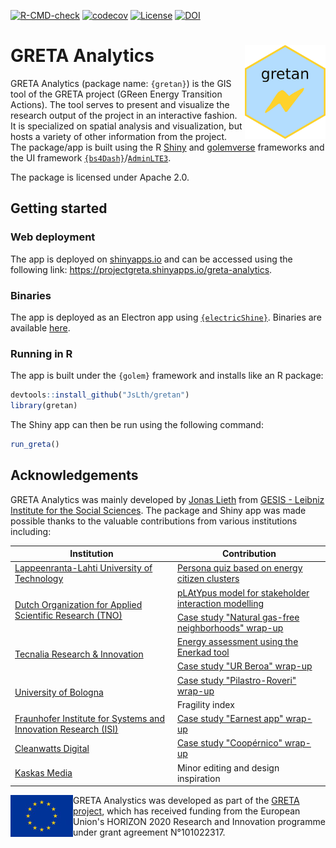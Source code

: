 <!-- badges: start -->

[![R-CMD-check](https://github.com/JsLth/gretan/actions/workflows/R-CMD-check.yaml/badge.svg)](https://github.com/JsLth/gretan/actions/workflows/R-CMD-check.yaml) [![codecov](https://codecov.io/gh/JsLth/gretan/graph/badge.svg?token=0J1PYCDSPS)](https://codecov.io/gh/JsLth/gretan) [![License](https://img.shields.io/badge/License-Apache_2.0-blue.svg)](https://opensource.org/licenses/Apache-2.0) [![DOI](https://zenodo.org/badge/DOI/10.5281/zenodo.10214281.svg)](https://doi.org/10.5281/zenodo.10214281)


<!-- badges: end -->



# GRETA Analytics <a href="https://zenodo.org/communities/greta/"><img align="right" height="150" src="man/figures/logo.png"></a>

GRETA Analytics (package name: `{gretan}`) is the GIS tool of the GRETA project (GReen Energy Transition Actions). The tool serves to present and visualize the research output of the project in an interactive fashion. It is specialized on spatial analysis and visualization, but hosts a variety of other information from the project. The package/app is built using the R [Shiny](https://github.com/rstudio/shiny) and [golemverse](https://golemverse.org/) frameworks and the UI framework [`{bs4Dash}`](https://rinterface.github.io/bs4Dash/)/[`AdminLTE3`](https://github.com/ColorlibHQ/AdminLTE).

The package is licensed under Apache 2.0.

## Getting started

### Web deployment

The app is deployed on [shinyapps.io](shinyapps.io) and can be accessed using the following link: https://projectgreta.shinyapps.io/greta-analytics.

### Binaries

The app is deployed as an Electron app using [`{electricShine}`](https://github.com/chasemc/electricShine). Binaries are available [here](https://github.com/JsLth/gretan/releases).

### Running in R

The app is built under the `{golem}` framework and installs like an R package:

```r
devtools::install_github("JsLth/gretan")
library(gretan)
```

The Shiny app can then be run using the following command:

```r
run_greta()
```

## Acknowledgements

GRETA Analytics was mainly developed by [Jonas Lieth](mailto:jonas.lieth@gesis.org) from [GESIS - Leibniz Institute for the Social Sciences](https://www.gesis.org/en/). The package and Shiny app was made possible thanks to the valuable contributions from various institutions including:

<table>
<thead>
  <tr>
    <th>Institution</th>
    <th>Contribution</th>
  </tr>
</thead>
<tbody>
  <tr>
    <td><a href="https://www.lut.fi/en">Lappeenranta-Lahti University of Technology</a><br></td>
    <td><a href="https://projectgreta.eu/wp-content/uploads/2023/09/GRETA_D2.4_Energy-citizen-empowerment-through-energy-data-interactions.pdf">Persona quiz based on energy citizen clusters</a><br></td>
  </tr>
  <tr>
    <td rowspan="2"><a href="https://www.tno.nl/en/">Dutch Organization for Applied Scientific Research (TNO)</<><br></td>
    <td><a href="https://github.com/TNO/pLAtYpus">pLAtYpus model for stakeholder interaction modelling</a></td>
  </tr>
  <tr>
    <td><a href="https://projectgreta.eu/wp-content/uploads/2023/01/GRETA_D3_2_Case-study-2-report_v1_0.pdf">Case study "Natural gas-free neighborhoods" wrap-up</a></td>
  </tr>
  <tr>
    <td rowspan="2"><a href="https://www.tecnalia.com/en/home">Tecnalia Research & Innovation</a><br></td>
    <td><a href="https://www.enerkad.net/">Energy assessment using the Enerkad tool</a><br></td>
  </tr>
  <tr>
    <td><a href="https://projectgreta.eu/wp-content/uploads/2023/01/GRETA_D3_4_Case-study-4-report_v1_0.pdf">Case study "UR Beroa" wrap-up</a>
  <tr>
    <td rowspan="2"><a href="https://www.unibo.it/">University of Bologna</a></td>
    <td><a href="https://projectgreta.eu/wp-content/uploads/2023/01/GRETA_D3_1_Case-study-1-report_v1_0.pdf">Case study "Pilastro-Roveri" wrap-up</a></td>
  </tr>
  <tr>
    <td>Fragility index</td>
  </tr>
  <tr>
    <td><a href="https://www.isi.fraunhofer.de/">Fraunhofer Institute for Systems and Innovation Research (ISI)</a><br></td>
    <td><a href="https://projectgreta.eu/wp-content/uploads/2023/01/GRETA_D3_5_Case-study-5-report_v1_0.pdf">Case study "Earnest app" wrap-up</a></td>
  </tr>
  <tr>
    <td><a href="https://cleanwatts.energy/">Cleanwatts Digital</a><br></td>
    <td><a href="https://projectgreta.eu/wp-content/uploads/2023/01/GRETA_D3_3_Case-study-3-report_v1_0.pdf">Case study "Coopérnico" wrap-up</a><br></td>
  </tr>
  <tr>
    <td><a href="https://kaskas.fi/en/">Kaskas Media</a></td>
    <td>Minor editing and design inspiration</td>
  </tr>
</tbody>
</table>

<img width="100rem" align="left" src="inst/app/www/eu_flag.jpg">

GRETA Analystics was developed as part of the [GRETA project](https://projectgreta.eu/), which has received funding from the European Union's HORIZON 2020 Research and Innovation programme under grant agreement N°101022317.
